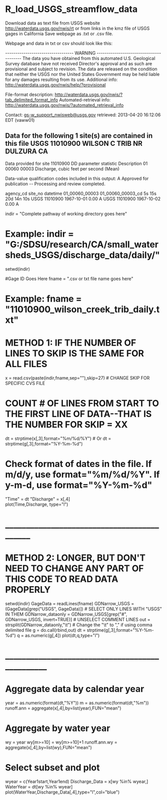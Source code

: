 # R_load_USGS_streamflow_data

Download data as text file from USGS website
http://waterdata.usgs.gov/nwis/rt
or from links in the kmz file of USGS gages in California
Save webpage as .txt or .csv file.

Webpage and data in txt or csv should look like this:

 ---------------------------------- WARNING ----------------------------------------
 The data you have obtained from this automated U.S. Geological Survey database
 have not received Director's approval and as such are provisional and subject to
 revision.  The data are released on the condition that neither the USGS nor the
 United States Government may be held liable for any damages resulting from its use.
 Additional info: http://waterdata.usgs.gov/nwis/help/?provisional

 File-format description:  http://waterdata.usgs.gov/nwis/?tab_delimited_format_info
 Automated-retrieval info: http://waterdata.usgs.gov/nwis/?automated_retrieval_info

 Contact:   gs-w_support_nwisweb@usgs.gov
 retrieved: 2013-04-20 16:12:06 EDT       (vaww01)

 Data for the following 1 site(s) are contained in this file
    USGS 11010900 WILSON C TRIB NR DULZURA CA
 -----------------------------------------------------------------------------------

 Data provided for site 11010900
    DD parameter statistic   Description
    01   00060     00003     Discharge, cubic feet per second (Mean)

 Data-value qualification codes included in this output: 
     A  Approved for publication -- Processing and review completed. 
     
agency_cd  site_no	datetime	01_00060_00003	01_00060_00003_cd
5s	15s	20d	14n	10s
USGS	11010900	1967-10-01	0.00	A
USGS	11010900	1967-10-02	0.00	A

indir = "Complete pathway of working directory goes here"
#  Example:  indir = "G:/SDSU/research/CA/small_watersheds_USGS/discharge_data/daily/"
setwd(indir)

#Gage ID Goes Here
fname = ".csv or txt file name goes here"
#  Example:  fname = "11010900_wilson_creek_trib_daily.txt"

#  METHOD 1:  IF THE NUMBER OF LINES TO SKIP IS THE SAME FOR ALL FILES
x = read.csv(paste(indir,fname,sep=""),skip=27)  # CHANGE SKIP FOR SPECIFIC CVS FILE
  #  COUNT # OF LINES FROM START TO THE FIRST LINE OF DATA--THAT IS THE NUMBER FOR SKIP = XX
dt = strptime(x[,3],format="%m/%d/%Y")   #  Or dt = strptime(g[,3],format="%Y-%m-%d")
  #  Check format of dates in the file.  If m/d/y, use format="%m/%d/%Y".  If y-m-d, use format="%Y-%m-%d"
"Time" =  dt
"Discharge" = x[,4]  
plot(Time,Discharge, type="l")
# ___________________________________________

#  METHOD 2:  LONGER, BUT DON'T NEED TO CHANGE ANY PART OF THIS CODE TO READ DATA PROPERLY
setwd(indir)
GageData = readLines(fname) 
GDNarrow_USGS = (GageData[grep("USGS", GageData)])  # SELECT ONLY LINES WITH "USGS" IN THEM
GDNarrow_dataonly = GDNarrow_USGS[grep("#", GDNarrow_USGS, invert=TRUE)]  # UNSELECT COMMENT LINES
out = strsplit(GDNarrow_dataonly,"\t")  # Change the "\t" to "," if using comma delimited file
g = do.call(rbind,out)
dt = strptime(g[,3],format="%Y-%m-%d")
q = as.numeric(g[,4])
plot(dt,q,type="l") 

#  _______________________________________________

# Aggregate data by calendar year
year = as.numeric(format(dt,"%Y"))
m = as.numeric(format(dt,"%m"))
runoff.ann = aggregate(x[,4],by=list(year),FUN="mean")

# Aggregate by water year
wy = year
wy[m>=10] = wy[m>=10]+1
runoff.ann.wy = aggregate(x[,4],by=list(wy),FUN="mean")

#  Select subset and plot
wyear = c(Year1start,Year1end)
Discharge_Data = x[wy %in% wyear,]
WaterYear = dt[wy %in% wyear]
plot(WaterYear,Discharge_Data[,4],type="l",col="blue") 
